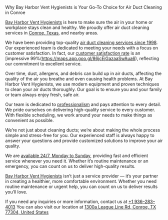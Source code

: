 Why Bay Harbor Vent Hygienists is Your Go-To Choice for Air Duct Cleaning in Conroe

[Bay Harbor Vent Hygienists](https://maps.app.goo.gl/86jcEjGazaaSwAua6) is here to make sure the air in your home or workplace stays clean and healthy. We proudly offer air duct cleaning services in [Conroe, Texas](https://maps.app.goo.gl/86jcEjGazaaSwAua6), and nearby areas.

We have been providing top-quality [air duct cleaning services since 1998](https://maps.app.goo.gl/86jcEjGazaaSwAua6). Our experienced team is dedicated to meeting your needs with a focus on customer satisfaction. In fact, our [customer satisfaction rate](https://maps.app.goo.gl/86jcEjGazaaSwAua6) is an [impressive 99%(https://maps.app.goo.gl/86jcEjGazaaSwAua6), reflecting our commitment to excellent service.

Over time, dust, allergens, and debris can build up in air ducts, affecting the quality of the air you breathe and even causing health problems. At Bay Harbor Vent Hygienists, we use modern equipment and proven techniques to clean your air ducts thoroughly. Our goal is to ensure you and your family or team always enjoy fresh, safe air.

Our team is dedicated to [professionalism](https://maps.app.goo.gl/86jcEjGazaaSwAua6) and pays attention to every detail. We pride ourselves on delivering high-quality service to every customer. With flexible scheduling, we work around your needs to make things as convenient as possible.

We’re not just about cleaning ducts; we’re about making the whole process simple and stress-free for you. Our experienced staff is always happy to answer your questions and provide customized solutions to improve your air quality.

We are [available 24/7, Monday to Sunday](https://maps.app.goo.gl/86jcEjGazaaSwAua6), providing fast and efficient service whenever you need it. Whether it’s routine maintenance or an emergency, you can count on us to deliver high-quality results.

[Bay Harbor Vent Hygienists](https://maps.app.goo.gl/86jcEjGazaaSwAua6) isn’t just a service provider — it’s your partner in creating a healthier, more comfortable environment. Whether you need routine maintenance or urgent help, you can count on us to deliver results you’ll love.

If you need any inquiries or more information, contact us at [+1 936–283–4013](https://maps.app.goo.gl/86jcEjGazaaSwAua6) You can also visit our location at [1300a League Line Rd, Conroe, TX 77304, United States](https://maps.app.goo.gl/86jcEjGazaaSwAua6)





